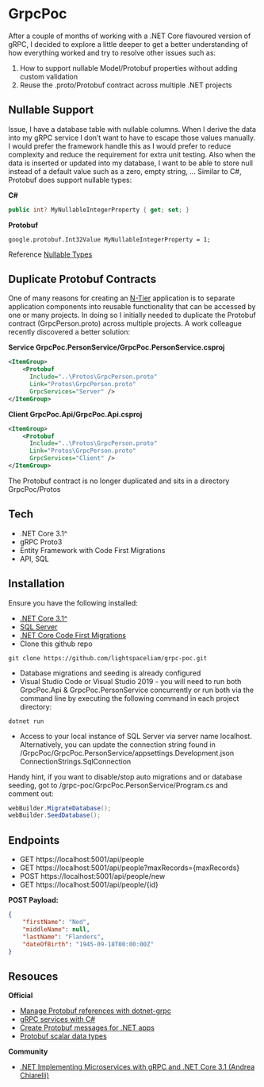 # GrpcPoc

After a couple of months of working with a .NET Core flavoured version of gRPC, I decided to explore a little deeper to get a better understanding of how everything worked and try to resolve other issues such as: 

1. How to support nullable Model/Protobuf properties without adding custom  validation
2. Reuse the .proto/Protobuf contract across multiple .NET projects 

## Nullable Support

Issue, I have a database table with nullable columns. When I derive the data into my gRPC service I don’t want to have to escape those values manually. I would prefer the framework handle this as I would prefer to reduce complexity and reduce the requirement for extra unit testing. Also when the data is inserted or updated into my database, I want to be able to store null instead of a default value such as a zero, empty string, … Similar to C#, Protobuf does support nullable types:

**C#**
```c#
public int? MyNullableIntegerProperty { get; set; } 
```
**Protobuf**
```proto3
google.protobuf.Int32Value MyNullableIntegerProperty = 1;
```

Reference [Nullable Types](https://docs.microsoft.com/en-us/dotnet/architecture/grpc-for-wcf-developers/protobuf-data-types#nullable-types)

## Duplicate Protobuf Contracts

One of many reasons for creating an [N-Tier](https://docs.microsoft.com/en-us/visualstudio/data-tools/walkthrough-creating-an-n-tier-data-application?view=vs-2019) application is to separate application components into reusable functionality that can be accessed by one or many projects. In doing so I initially needed to duplicate the Protobuf contract (GrpcPerson.proto) across multiple projects. A work colleague recently discovered a better solution:

**Service GrpcPoc.PersonService/GrpcPoc.PersonService.csproj**
```xml
<ItemGroup>
    <Protobuf 
      Include="..\Protos\GrpcPerson.proto"
      Link="Protos\GrpcPerson.proto"
      GrpcServices="Server" />
</ItemGroup>
```
**Client GrpcPoc.Api/GrpcPoc.Api.csproj**
```xml
<ItemGroup>
    <Protobuf
      Include="..\Protos\GrpcPerson.proto"
      Link="Protos\GrpcPerson.proto"
      GrpcServices="Client" />
</ItemGroup>
```
The Protobuf contract is no longer duplicated and sits in a directory GrpcPoc/Protos

## Tech
- .NET Core 3.1^
- gRPC Proto3
- Entity Framework with Code First Migrations
- API, SQL

## Installation

Ensure you have the following installed:
* [.NET Core 3.1^](https://dotnet.microsoft.com/download)
* [SQL Server](https://www.microsoft.com/en-gb/sql-server/sql-server-downloads)
* [.NET Core Code First Migrations](https://docs.microsoft.com/en-us/ef/core/managing-schemas/migrations/?tabs=dotnet-core-cli)
* Clone this github repo
```
git clone https://github.com/lightspaceliam/grpc-poc.git
```
* Database migrations and seeding is already configured
* Visual Studio Code or Visual Studio 2019 - you will need to run both GrpcPoc.Api & GrpcPoc.PersonService concurrently or run both via the command line by executing the following command in each project directory: 
```
dotnet run 
```
* Access to your local instance of SQL Server via server name localhost. Alternatively, you can update the connection string found in /GrpcPoc/GrpcPoc.PersonService/appsettings.Development.json ConnectionStrings.SqlConnection

Handy hint, if you want to disable/stop auto migrations and or database seeding, got to /grpc-poc/GrpcPoc.PersonService/Program.cs and comment out:
```c#
webBuilder.MigrateDatabase();
webBuilder.SeedDatabase();
```

## Endpoints
- GET   https://localhost:5001/api/people
- GET   https://localhost:5001/api/people?maxRecords={maxRecords}
- POST  https://localhost:5001/api/people/new
- GET   https://localhost:5001/api/people/{id}

**POST Payload:**
```json
{
    "firstName": "Ned",
    "middleName": null,
    "lastName": "Flanders",
    "dateOfBirth": "1945-09-18T00:00:00Z"
}
```

## Resouces

**Official**
- [Manage Protobuf references with dotnet-grpc](https://docs.microsoft.com/en-us/aspnet/core/grpc/dotnet-grpc?view=aspnetcore-3.1)
- [gRPC services with C#](https://docs.microsoft.com/en-us/aspnet/core/grpc/basics?view=aspnetcore-3.1)
- [Create Protobuf messages for .NET apps](https://docs.microsoft.com/en-us/aspnet/core/grpc/protobuf?view=aspnetcore-3.1)
- [Protobuf scalar data types](https://docs.microsoft.com/en-us/dotnet/architecture/grpc-for-wcf-developers/protobuf-data-types)

**Community**
- [.NET Implementing Microservices with gRPC and .NET Core 3.1 (Andrea Chiarelli)](https://auth0.com/blog/implementing-microservices-grpc-dotnet-core-3/)
